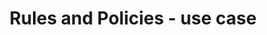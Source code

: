 ---
sidebar_position: 390
title: Rules and Policies - use case
description: Data quality using Conduktor
---